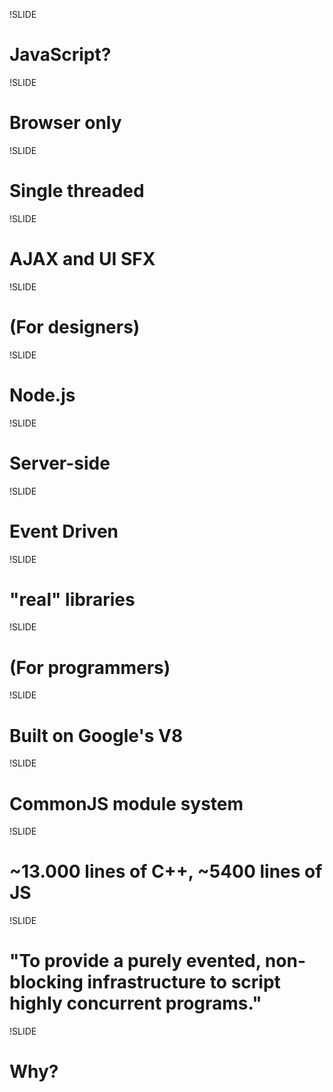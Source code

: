 !SLIDE
# JavaScript?

!SLIDE
# Browser only

!SLIDE
# Single threaded

!SLIDE
# AJAX and UI SFX

!SLIDE
# (For designers)

!SLIDE
# Node.js

!SLIDE
# Server-side

!SLIDE
# Event Driven

!SLIDE
# "real" libraries

!SLIDE
# (For programmers)

!SLIDE

# Built on Google's V8

!SLIDE
# CommonJS module system

!SLIDE
# ~13.000 lines of C++, ~5400 lines of JS

!SLIDE

# "To provide a purely evented, non-blocking infrastructure to script highly concurrent programs."

!SLIDE

# Why?
